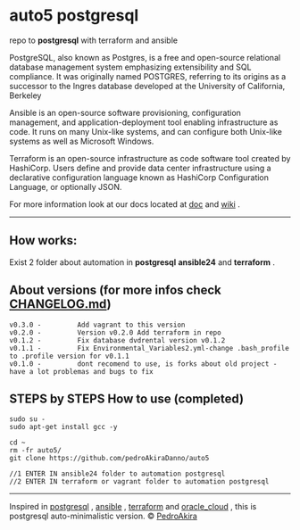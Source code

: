 # auto5 postgresql

repo to **postgresql** with terraform and ansible


PostgreSQL, also known as Postgres, is a free and open-source relational database management system emphasizing extensibility and SQL compliance. It was originally named POSTGRES, referring to its origins as a successor to the Ingres database developed at the University of California, Berkeley

Ansible is an open-source software provisioning, configuration management, and application-deployment tool enabling infrastructure as code. It runs on many Unix-like systems, and can configure both Unix-like systems as well as Microsoft Windows.

Terraform is an open-source infrastructure as code software tool created by HashiCorp. Users define and provide data center infrastructure using a declarative configuration language known as HashiCorp Configuration Language, or optionally JSON.



For more information look at our
docs located at [doc](https://github.com/pedroAkiraDanno/auto5/) and [wiki](https://github.com/pedroAkiraDanno/auto5/wiki) .



---


## How works:

Exist 2 folder about automation in **postgresql** **ansible24** and **terraform** .


## About versions (for more infos check [CHANGELOG.md](https://github.com/pedroAkiraDanno/auto5/blob/main/CHANGELOG.md))
    v0.3.0 -         Add vagrant to this version
    v0.2.0 -         Version v0.2.0 Add terraform in repo
    v0.1.2 -         Fix database dvdrental version v0.1.2
    v0.1.1 -         Fix Environmental_Variables2.yml-change .bash_profile to .profile version for v0.1.1
    v0.1.0 -         dont recomend to use, is forks about old project - have a lot problemas and bugs to fix 






## STEPS by STEPS How to use (completed)
    sudo su - 
    sudo apt-get install gcc -y

    cd ~
    rm -fr auto5/
    git clone https://github.com/pedroAkiraDanno/auto5

    //1 ENTER IN ansible24 folder to automation postgresql 
    //2 ENTER IN terraform or vagrant folder to automation postgresql






---
Inspired in [postgresql](https://www.postgresql.org/) , [ansible](https://www.ansible.com/) , [terraform](https://www.terraform.io/) and [oracle_cloud](https://www.oracle.com/cloud/) , this is postgresql auto-minimalistic version.
©  [PedroAkira](https://www.instagram.com/pedro.akira.3)
